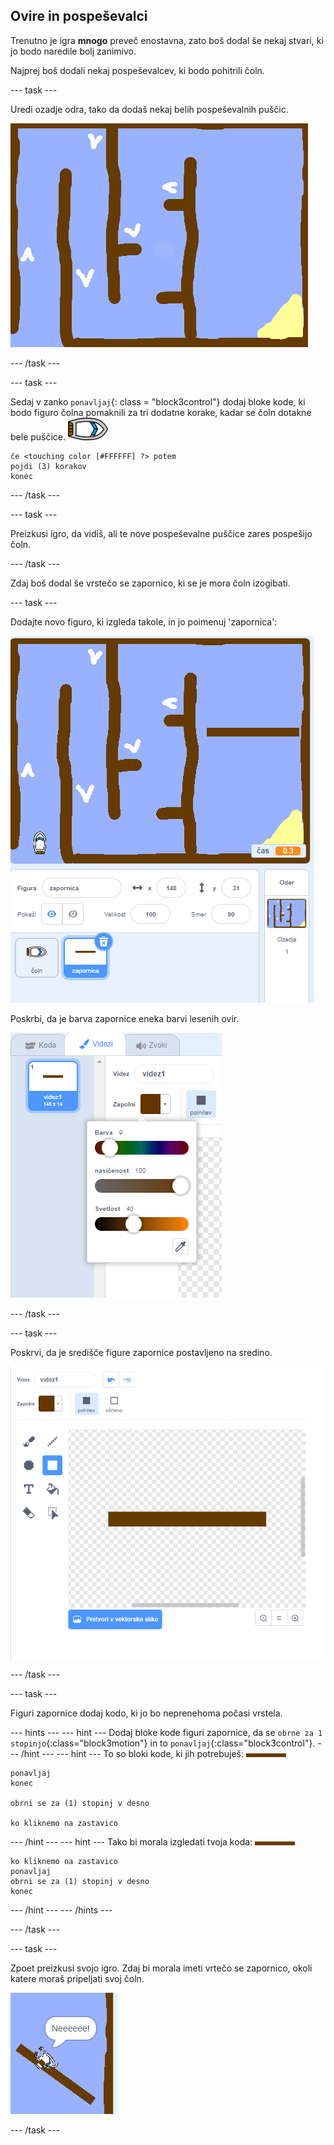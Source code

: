 ## Ovire in pospeševalci

Trenutno je igra **mnogo** preveč enostavna, zato boš dodal še nekaj stvari, ki jo bodo naredile bolj zanimivo.

Najprej boš dodali nekaj pospeševalcev, ki bodo pohitrili čoln.

\--- task \---

Uredi ozadje odra, tako da dodaš nekaj belih pospeševalnih puščic.

![posnetek zaslona](images/boat-boost.png)

\--- /task \---

\--- task \---

Sedaj v zanko `ponavljaj`{: class = "block3control"} dodaj bloke kode, ki bodo figuro čolna pomaknili za tri dodatne korake, kadar se čoln dotakne bele puščice. ![čoln](images/boat_resize.png)

```blocks3
če <touching color [#FFFFFF] ?> potem
pojdi (3) korakov
konec
```

\--- /task \---

\--- task \---

Preizkusi igro, da vidiš, ali te nove pospeševalne puščice zares pospešijo čoln.

\--- /task \---

Zdaj boš dodal še vrstečo se zapornico, ki se je mora čoln izogibati.

\--- task \---

Dodajte novo figuro, ki izgleda takole, in jo poimenuj 'zapornica':

![posnetek zaslona](images/boat-gate.png)

Poskrbi, da je barva zapornice eneka barvi lesenih ovir.

![screenshot](images/brown-hsv.png)

\--- /task \---

\--- task \---

Poskrvi, da je središče figure zapornice postavljeno na sredino.

![screenshot](images/boat-center.png)

\--- /task \---

\--- task \---

Figuri zapornice dodaj kodo, ki jo bo neprenehoma počasi vrstela.

\--- hints \--- \--- hint \--- Dodaj bloke kode figuri zapornice, da se `obrne za 1 stopinjo`{:class="block3motion"} in to `ponavljaj`{:class="block3control"}. \--- /hint \--- \--- hint \--- To so bloki kode, ki jih potrebuješ: ![vrata](images/gate.png)

```blocks3
ponavljaj
konec

obrni se za (1) stopinj v desno

ko kliknemo na zastavico
```

\--- /hint \--- \--- hint \--- Tako bi morala izgledati tvoja koda: ![zapornica](images/gate.png)

```blocks3
ko kliknemo na zastavico
ponavljaj
obrni se za (1) stopinj v desno
konec
```

\--- /hint \--- \--- /hints \---

\--- /task \---

\--- task \---

Zpoet preizkusi svojo igro. Zdaj bi morala imeti vrtečo se zapornico, okoli katere moraš pripeljati svoj čoln.

![screenshot](images/boat-gate-test.png)

\--- /task \---